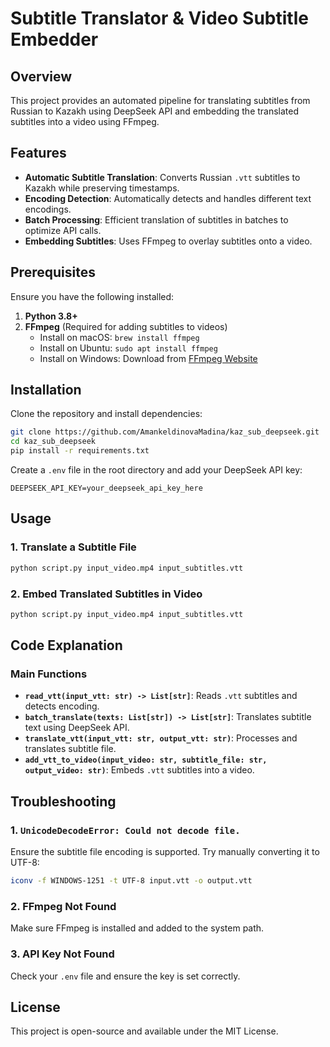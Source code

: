 # Subtitle Translator & Video Subtitle Embedder

## Overview

This project provides an automated pipeline for translating subtitles from Russian to Kazakh using DeepSeek API and embedding the translated subtitles into a video using FFmpeg.

## Features

- **Automatic Subtitle Translation**: Converts Russian `.vtt` subtitles to Kazakh while preserving timestamps.
- **Encoding Detection**: Automatically detects and handles different text encodings.
- **Batch Processing**: Efficient translation of subtitles in batches to optimize API calls.
- **Embedding Subtitles**: Uses FFmpeg to overlay subtitles onto a video.

## Prerequisites

Ensure you have the following installed:

1. **Python 3.8+**
2. **FFmpeg** (Required for adding subtitles to videos)
   - Install on macOS: `brew install ffmpeg`
   - Install on Ubuntu: `sudo apt install ffmpeg`
   - Install on Windows: Download from [FFmpeg Website](https://ffmpeg.org/download.html)

## Installation

Clone the repository and install dependencies:

```bash
git clone https://github.com/AmankeldinovaMadina/kaz_sub_deepseek.git
cd kaz_sub_deepseek
pip install -r requirements.txt
```

Create a `.env` file in the root directory and add your DeepSeek API key:

```env
DEEPSEEK_API_KEY=your_deepseek_api_key_here
```

## Usage

### 1. Translate a Subtitle File

```bash
python script.py input_video.mp4 input_subtitles.vtt
```

### 2. Embed Translated Subtitles in Video

```bash
python script.py input_video.mp4 input_subtitles.vtt
```

## Code Explanation

### Main Functions

- **`read_vtt(input_vtt: str) -> List[str]`**: Reads `.vtt` subtitles and detects encoding.
- **`batch_translate(texts: List[str]) -> List[str]`**: Translates subtitle text using DeepSeek API.
- **`translate_vtt(input_vtt: str, output_vtt: str)`**: Processes and translates subtitle file.
- **`add_vtt_to_video(input_video: str, subtitle_file: str, output_video: str)`**: Embeds `.vtt` subtitles into a video.

## Troubleshooting

### 1. `UnicodeDecodeError: Could not decode file.`

Ensure the subtitle file encoding is supported. Try manually converting it to UTF-8:

```bash
iconv -f WINDOWS-1251 -t UTF-8 input.vtt -o output.vtt
```

### 2. FFmpeg Not Found

Make sure FFmpeg is installed and added to the system path.

### 3. API Key Not Found

Check your `.env` file and ensure the key is set correctly.

## License

This project is open-source and available under the MIT License.

